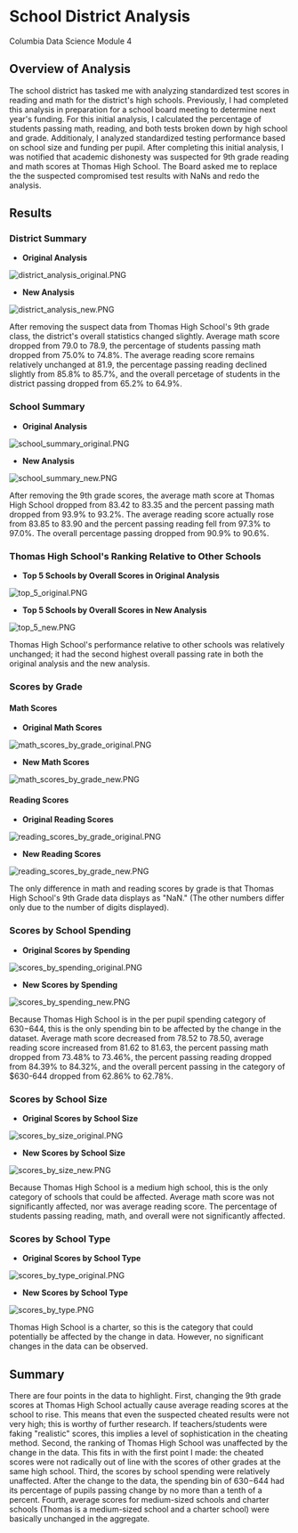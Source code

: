 # School District Analysis
Columbia Data Science Module 4
## Overview of Analysis

The school district has tasked me with analyzing standardized test scores in reading and math for the district's high schools. Previously, I had completed this analysis in preparation for a school board meeting to determine next year's funding. For this initial analysis, I calculated the percentage of students passing math, reading, and both tests broken down by high school and grade. Additionaly, I analyzed standardized testing performance based on school size and funding per pupil. After completing this initial analysis, I was notified that academic dishonesty was suspected for 9th grade reading and math scores at Thomas High School. The Board asked me to replace the the suspected compromised test results with NaNs and redo the analysis.

## Results

### District Summary
* **Original Analysis**

![district_analysis_original.PNG](Resources/district_analysis_original.PNG) 

* **New Analysis**

![district_analysis_new.PNG](Resources/district_analysis_new.PNG) 

After removing the suspect data from Thomas High School's 9th grade class, the district's overall statistics changed slightly. Average math score dropped from 79.0 to 78.9, the percentage of students passing math dropped from 75.0% to 74.8%. The average reading score remains relatively unchanged at 81.9, the percentage passing reading declined slightly from 85.8% to 85.7%, and the overall percetage of students in the district passing dropped from 65.2% to 64.9%.

### School Summary
* **Original Analysis**

![school_summary_original.PNG](Resources/school_summary_original.PNG) 

* **New Analysis**

![school_summary_new.PNG](Resources/school_summary_new.PNG) 

After removing the 9th grade scores, the average math score at Thomas High School dropped from 83.42 to 83.35 and the percent passing math dropped from 93.9% to 93.2%. The average reading score actually rose from 83.85 to 83.90 and the percent passing reading fell from 97.3% to 97.0%. The overall percentage passing dropped from 90.9% to 90.6%.

### Thomas High School's Ranking Relative to Other Schools

* **Top 5 Schools by Overall Scores in Original Analysis**

![top_5_original.PNG](Resources/top_5_original.PNG) 

* **Top 5 Schools by Overall Scores in New Analysis**

![top_5_new.PNG](Resources/top_5_new.PNG) 

Thomas High School's performance relative to other schools was relatively unchanged; it had the second highest overall passing rate in both the original analysis and the new analysis.

### Scores by Grade

#### Math Scores

* **Original Math Scores**

![math_scores_by_grade_original.PNG](Resources/math_scores_by_grade_original.PNG) 

* **New Math Scores**

![math_scores_by_grade_new.PNG](Resources/math_scores_by_grade_new.PNG) 

#### Reading Scores

* **Original Reading Scores**

![reading_scores_by_grade_original.PNG](Resources/reading_scores_by_grade_original.PNG)

* **New Reading Scores**

![reading_scores_by_grade_new.PNG](Resources/reading_scores_by_grade_new.PNG)  

The only difference in math and reading scores by grade is that Thomas High School's 9th Grade data displays as "NaN." (The other numbers differ only due to the number of digits displayed).

### Scores by School Spending
* **Original Scores by Spending**

![scores_by_spending_original.PNG](Resources/scores_by_spending_original.PNG)  

* **New Scores by Spending**

![scores_by_spending_new.PNG](Resources/scores_by_spending_new.PNG)  

Because Thomas High School is in the per pupil spending category of $630-$644, this is the only spending bin to be affected by the change in the dataset. Average math score decreased from 78.52 to 78.50, average reading score increased from 81.62 to 81.63, the percent passing math dropped from 73.48% to 73.46%, the percent passing reading dropped from 84.39% to 84.32%, and the overall percent passing in the category of $630-644 dropped from 62.86% to 62.78%.

### Scores by School Size

* **Original Scores by School Size**

![scores_by_size_original.PNG](Resources/scores_by_size_original.PNG)  

* **New Scores by School Size**

![scores_by_size_new.PNG](Resources/scores_by_size_new.PNG) 

Because Thomas High School is a medium high school, this is the only category of schools that could be affected. Average math score was not significantly affected, nor was average reading score. The percentage of students passing reading, math, and overall were not significantly affected.

### Scores by School Type

* **Original Scores by School Type**

![scores_by_type_original.PNG](Resources/scores_by_type_original.PNG)  

* **New Scores by School Type**

![scores_by_type.PNG](Resources/scores_by_type.PNG)  

Thomas High School is a charter, so this is the category that could potentially be affected by the change in data. However, no significant changes in the data can be observed. 


## Summary
There are four points in the data to highlight. First, changing the 9th grade scores at Thomas High School actually cause average reading scores at the school to rise. This means that even the suspected cheated results were not very high; this is worthy of further research. If teachers/students were faking "realistic" scores, this implies a level of sophistication in the cheating method. Second, the ranking of Thomas High School was unaffected by the change in the data. This fits in with the first point I made: the cheated scores were not radically out of line with the scores of other grades at the same high school. Third, the scores by school spending were relatively unaffected. After the change to the data, the spending bin of $630-$644 had its percentage of pupils passing change by no more than a tenth of a percent. Fourth, average scores for medium-sized schools and charter schools (Thomas is a medium-sized school and a charter school) were basically unchanged in the aggregate. 



